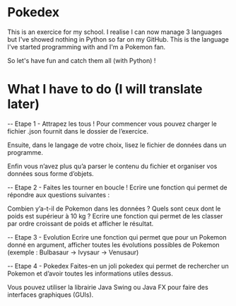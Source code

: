 # Pokedex

This is an exercice for my school. 
I realise I can now manage 3 languages but I've showed nothing in Python so far on my GitHub. 
This is the language I've started programming with and I'm a Pokemon fan.

So let's have fun and catch them all (with Python) !

# What I have to do (I will translate later)

-- Etape 1 - Attrapez les tous !
Pour commencer vous pouvez charger le fichier .json fournit dans le dossier de l’exercice.

Ensuite, dans le langage de votre choix, lisez le fichier de données dans un programme.

Enfin vous n’avez plus qu’a parser le contenu du fichier et organiser vos données sous forme d’objets.

-- Etape 2 - Faites les tourner en boucle !
Ecrire une fonction qui permet de répondre aux questions suivantes :

Combien y’a-t-il de Pokemon dans les données ?
Quels sont ceux dont le poids est supérieur à 10 kg ?
Ecrire une fonction qui permet de les classer par ordre croissant de poids et afficher le résultat.

-- Etape 3 - Evolution
Ecrire une fonction qui permet que pour un Pokemon donné en argument, afficher toutes les évolutions possibles de Pokemon (exemple : Bulbasaur -> Ivysaur -> Venusaur)

-- Etape 4 - Pokedex
Faites-en un joli pokedex qui permet de rechercher un Pokemon et d’avoir toutes les informations utiles dessus.

Vous pouvez utiliser la librairie Java Swing ou Java FX pour faire des interfaces graphiques (GUIs).

